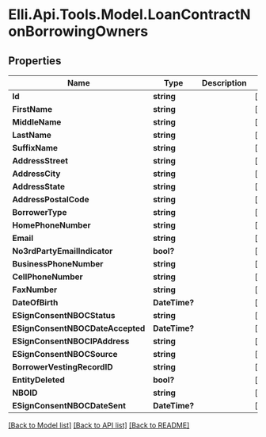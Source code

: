 # Elli.Api.Tools.Model.LoanContractNonBorrowingOwners
## Properties

Name | Type | Description | Notes
------------ | ------------- | ------------- | -------------
**Id** | **string** |  | [optional] 
**FirstName** | **string** |  | [optional] 
**MiddleName** | **string** |  | [optional] 
**LastName** | **string** |  | [optional] 
**SuffixName** | **string** |  | [optional] 
**AddressStreet** | **string** |  | [optional] 
**AddressCity** | **string** |  | [optional] 
**AddressState** | **string** |  | [optional] 
**AddressPostalCode** | **string** |  | [optional] 
**BorrowerType** | **string** |  | [optional] 
**HomePhoneNumber** | **string** |  | [optional] 
**Email** | **string** |  | [optional] 
**No3rdPartyEmailIndicator** | **bool?** |  | [optional] 
**BusinessPhoneNumber** | **string** |  | [optional] 
**CellPhoneNumber** | **string** |  | [optional] 
**FaxNumber** | **string** |  | [optional] 
**DateOfBirth** | **DateTime?** |  | [optional] 
**ESignConsentNBOCStatus** | **string** |  | [optional] 
**ESignConsentNBOCDateAccepted** | **DateTime?** |  | [optional] 
**ESignConsentNBOCIPAddress** | **string** |  | [optional] 
**ESignConsentNBOCSource** | **string** |  | [optional] 
**BorrowerVestingRecordID** | **string** |  | [optional] 
**EntityDeleted** | **bool?** |  | [optional] 
**NBOID** | **string** |  | [optional] 
**ESignConsentNBOCDateSent** | **DateTime?** |  | [optional] 

[[Back to Model list]](../README.md#documentation-for-models) [[Back to API list]](../README.md#documentation-for-api-endpoints) [[Back to README]](../README.md)

